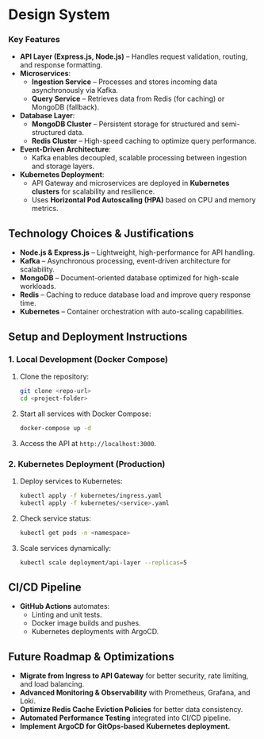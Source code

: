 # Design System

### **Key Features**
- **API Layer (Express.js, Node.js)** – Handles request validation, routing, and response formatting.
- **Microservices**:
  - **Ingestion Service** – Processes and stores incoming data asynchronously via Kafka.
  - **Query Service** – Retrieves data from Redis (for caching) or MongoDB (fallback).
- **Database Layer**:
  - **MongoDB Cluster** – Persistent storage for structured and semi-structured data.
  - **Redis Cluster** – High-speed caching to optimize query performance.
- **Event-Driven Architecture**:
  - Kafka enables decoupled, scalable processing between ingestion and storage layers.
- **Kubernetes Deployment**:
  - API Gateway and microservices are deployed in **Kubernetes clusters** for scalability and resilience.
  - Uses **Horizontal Pod Autoscaling (HPA)** based on CPU and memory metrics.

## **Technology Choices & Justifications**
- **Node.js & Express.js** – Lightweight, high-performance for API handling.
- **Kafka** – Asynchronous processing, event-driven architecture for scalability.
- **MongoDB** – Document-oriented database optimized for high-scale workloads.
- **Redis** – Caching to reduce database load and improve query response time.
- **Kubernetes** – Container orchestration with auto-scaling capabilities.

## **Setup and Deployment Instructions**
### **1. Local Development (Docker Compose)**
1. Clone the repository:
   ```sh
   git clone <repo-url>
   cd <project-folder>
   ```
2. Start all services with Docker Compose:
   ```sh
   docker-compose up -d
   ```
3. Access the API at `http://localhost:3000`.

### **2. Kubernetes Deployment (Production)**
1. Deploy services to Kubernetes:
   ```sh
   kubectl apply -f kubernetes/ingress.yaml
   kubectl apply -f kubernetes/<service>.yaml
   ```
2. Check service status:
   ```sh
   kubectl get pods -n <namespace>
   ```
3. Scale services dynamically:
   ```sh
   kubectl scale deployment/api-layer --replicas=5
   ```

## **CI/CD Pipeline**
- **GitHub Actions** automates:
  - Linting and unit tests.
  - Docker image builds and pushes.
  - Kubernetes deployments with ArgoCD.

## **Future Roadmap & Optimizations**
- **Migrate from Ingress to API Gateway** for better security, rate limiting, and load balancing.
- **Advanced Monitoring & Observability** with Prometheus, Grafana, and Loki.
- **Optimize Redis Cache Eviction Policies** for better data consistency.
- **Automated Performance Testing** integrated into CI/CD pipeline.
- **Implement ArgoCD for GitOps-based Kubernetes deployment.**

